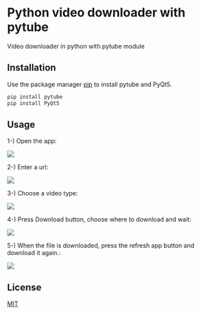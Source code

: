 # Python video downloader with pytube

Video downloader in python with pytube module

## Installation

Use the package manager [pip](https://pip.pypa.io/en/stable/) to install pytube and PyQt5.

```bash
pip install pytube
pip install PyQt5
```
## Usage
1-) Open the app:
<p>
  <img src="https://image.prntscr.com/image/AB4Iaz0vRB_djYw0OjSOgw.png">
</p>
2-) Enter a url:
<p>
  <img src="https://image.prntscr.com/image/nX6Elo3tTRSB4qmNjO825A.png">
</p>
3-) Choose a video type:
<p>
  <img src="https://image.prntscr.com/image/nI4zWplFS6SHBwqZTY6Oqw.png">
</p>
4-) Press Download button, choose where to download and wait:
<p>
  <img src="https://image.prntscr.com/image/tXZU4VMCQgOYYwzOybVgNg.png">
</p>
5-) When the file is downloaded, press the refresh app button and download it again.:
<p>
  <img src="https://image.prntscr.com/image/hZ9pbo33ROmFfJWlAXopoA.png">
</p>


## License
[MIT](https://choosealicense.com/licenses/mit/)
